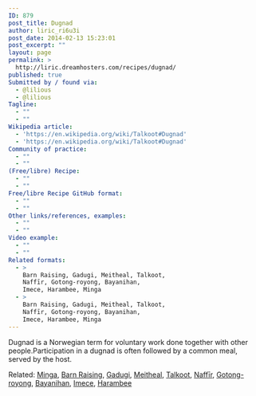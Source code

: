 ```yaml
---
ID: 879
post_title: Dugnad
author: liric_ri6u3i
post_date: 2014-02-13 15:23:01
post_excerpt: ""
layout: page
permalink: >
  http://liric.dreamhosters.com/recipes/dugnad/
published: true
Submitted by / found via:
  - @lilious
  - @lilious
Tagline:
  - ""
  - ""
Wikipedia article:
  - 'https://en.wikipedia.org/wiki/Talkoot#Dugnad'
  - 'https://en.wikipedia.org/wiki/Talkoot#Dugnad'
Community of practice:
  - ""
  - ""
(Free/libre) Recipe:
  - ""
  - ""
Free/libre Recipe GitHub format:
  - ""
  - ""
Other links/references, examples:
  - ""
  - ""
Video example:
  - ""
  - ""
Related formats:
  - >
    Barn Raising, Gadugi, Meitheal, Talkoot,
    Naffīr, Gotong-royong, Bayanihan,
    Imece, Harambee, Minga
  - >
    Barn Raising, Gadugi, Meitheal, Talkoot,
    Naffīr, Gotong-royong, Bayanihan,
    Imece, Harambee, Minga
---
```

Dugnad is a Norwegian term for voluntary work done together with other people.Participation in a dugnad is often followed by a common meal, served by the host.

Related: <a title="Minga" href="http://www.co-creative-recipes.cc/recipes/minga/">Minga</a>, <a title="Barn Raising" href="http://www.co-creative-recipes.cc/recipes/barn-raising/">Barn Raising</a>, <a title="Gadugi" href="http://www.co-creative-recipes.cc/recipes/gadugi/">Gadugi</a>, <a title="Meitheal" href="http://www.co-creative-recipes.cc/recipes/meitheal/">Meitheal</a>, <a title="Talkoot" href="http://www.co-creative-recipes.cc/recipes/talkoot/">Talkoot</a>, <a title="Naffīr" href="http://www.co-creative-recipes.cc/recipes/naffir/">Naffīr</a>, <a title="Gotong-royong" href="http://www.co-creative-recipes.cc/recipes/gotong-royong/">Gotong-royong</a>, <a title="Bayanihan" href="http://www.co-creative-recipes.cc/recipes/bayanihan/">Bayanihan</a>, <a title="Imece" href="http://www.co-creative-recipes.cc/recipes/imece/">Imece</a>, <a title="Harambee" href="http://www.co-creative-recipes.cc/recipes/harambee/">Harambee</a>